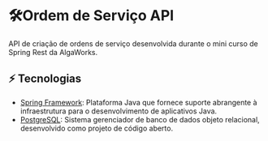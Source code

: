 # 🛠Ordem de Serviço API
API de criação de ordens de serviço desenvolvida durante o mini curso de Spring Rest da AlgaWorks.

## ⚡ Tecnologias
* [Spring Framework]: Plataforma Java que fornece suporte abrangente à infraestrutura para o desenvolvimento de aplicativos Java.
* [PostgreSQL]: Sistema gerenciador de banco de dados objeto relacional, desenvolvido como projeto de código aberto.


[Spring Framework]: <https://spring.io/projects/spring-framework>
[PostgreSQL]: <https://www.postgresql.org>
